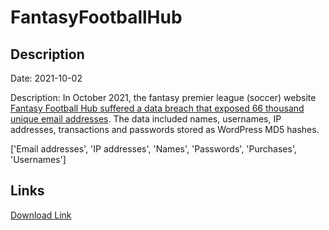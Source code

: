 # FantasyFootballHub

## Description

Date: 2021-10-02

Description:
In October 2021, the fantasy premier league (soccer) website <a href="https://fantasyfootballhub.co.uk/we-have-suffered-a-cyber-attack/" target="_blank" rel="noopener">Fantasy Football Hub suffered a data breach that exposed 66 thousand unique email addresses</a>. The data included names, usernames, IP addresses, transactions and passwords stored as WordPress MD5 hashes.


['Email addresses', 'IP addresses', 'Names', 'Passwords', 'Purchases', 'Usernames']

## Links

[Download Link](https://link-to.net/1229997/363.6207589023364/dynamic/?r=aHR0cHM6Ly93d3cubWVkaWFmaXJlLmNvbS92aWV3L01zaWMwWEhKdmptbjBtNy9mYW50YXN5Zm9vdGJhbGxodWIuY28udWsvZmlsZQ==)